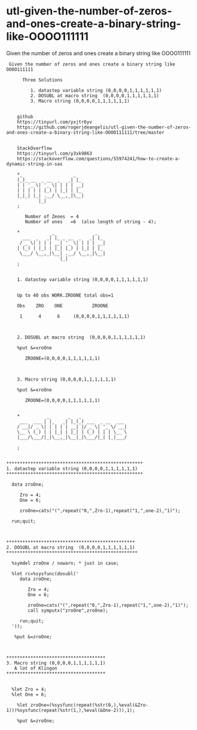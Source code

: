 # utl-given-the-number-of-zeros-and-ones-create-a-binary-string-like-OOOO111111
Given the number of zeros and ones create a binary string like OOOO111111

     Given the number of zeros and ones create a binary string like OOOO111111                                                          
                                                                                                                                        
          Three Solutions                                                                                                               
                                                                                                                                        
             1. datastep variable string (0,0,0,0,1,1,1,1,1,1)                                                                          
             2. DOSUBL at macro string  (0,0,0,0,1,1,1,1,1,1)                                                                           
             3. Macro string (0,0,0,0,1,1,1,1,1,1)                                                                                      
                                                                                                                                        
                                                                                                                                        
        github                                                                                                                          
        https://tinyurl.com/yxjtr6yv                                                                                                    
        https://github.com/rogerjdeangelis/utl-given-the-number-of-zeros-and-ones-create-a-binary-string-like-OOOO111111/tree/master    
                                                                                                                                        
                                                                                                                                        
        StackOverflow                                                                                                                   
        https://tinyurl.com/y3xk9863                                                                                                    
        https://stackoverflow.com/questions/55974241/how-to-create-a-dynamic-string-in-sas                                              
                                                                                                                                        
        *_                   _                                                                                                          
        (_)_ __  _ __  _   _| |_                                                                                                        
        | | '_ \| '_ \| | | | __|                                                                                                       
        | | | | | |_) | |_| | |_                                                                                                        
        |_|_| |_| .__/ \__,_|\__|                                                                                                       
                |_|                                                                                                                     
        ;                                                                                                                               
                                                                                                                                        
           Number of Zeoes  = 4                                                                                                         
           Number of ones   =6  (also length of string - 4);                                                                            
                                                                                                                                        
        *            _               _                                                                                                  
          ___  _   _| |_ _ __  _   _| |_                                                                                                
         / _ \| | | | __| '_ \| | | | __|                                                                                               
        | (_) | |_| | |_| |_) | |_| | |_                                                                                                
         \___/ \__,_|\__| .__/ \__,_|\__|                                                                                               
                        |_|                                                                                                             
        ;                                                                                                                               
                                                                                                                                        
                                                                                                                                        
        1. datastep variable string (0,0,0,0,1,1,1,1,1,1)                                                                               
                                                                                                                                        
                                                                                                                                        
        Up to 40 obs WORK.ZROONE total obs=1                                                                                            
                                                                                                                                        
        Obs    ZRO    ONE           ZROONE                                                                                              
                                                                                                                                        
         1      4      6     (0,0,0,0,1,1,1,1,1,1)                                                                                      
                                                                                                                                        
                                                                                                                                        
                                                                                                                                        
        2. DOSUBL at macro string  (0,0,0,0,1,1,1,1,1,1)                                                                                
                                                                                                                                        
        %put &=xroOne                                                                                                                   
                                                                                                                                        
           ZROONE=(0,0,0,0,1,1,1,1,1,1)                                                                                                 
                                                                                                                                        
                                                                                                                                        
                                                                                                                                        
        3. Macro string (0,0,0,0,1,1,1,1,1,1)                                                                                           
                                                                                                                                        
        %put &=xroOne                                                                                                                   
                                                                                                                                        
           ZROONE=(0,0,0,0,1,1,1,1,1,1)                                                                                                 
                                                                                                                                        
                                                                                                                                        
        *          _       _   _                                                                                                        
         ___  ___ | |_   _| |_(_) ___  _ __  ___                                                                                        
        / __|/ _ \| | | | | __| |/ _ \| '_ \/ __|                                                                                       
        \__ \ (_) | | |_| | |_| | (_) | | | \__ \                                                                                       
        |___/\___/|_|\__,_|\__|_|\___/|_| |_|___/                                                                                       
                                                                                                                                        
        ;                                                                                                                               
                                                                                                                                        
                                                                                                                                        
    ***************************************************                                                                                 
    1. datastep variable string (0,0,0,0,1,1,1,1,1,1)                                                                                   
    ***************************************************                                                                                 
                                                                                                                                        
      data zroOne;                                                                                                                      
                                                                                                                                        
         Zro = 4;                                                                                                                       
         One = 6;                                                                                                                       
                                                                                                                                        
         zroOne=cats("(",repeat("0,",Zro-1),repeat("1,",one-2),"1)");                                                                   
                                                                                                                                        
      run;quit;                                                                                                                         
                                                                                                                                        
                                                                                                                                        
                                                                                                                                        
    ************************************************                                                                                    
    2. DOSUBL at macro string  (0,0,0,0,1,1,1,1,1,1)                                                                                    
    *************************************************                                                                                   
                                                                                                                                        
      %symdel zroOne / nowarn; * just in case;                                                                                          
                                                                                                                                        
      %let rc=%sysfunc(dosubl('                                                                                                         
         data zroOne;                                                                                                                   
                                                                                                                                        
            Zro = 4;                                                                                                                    
            One = 6;                                                                                                                    
                                                                                                                                        
            zroOne=cats("(",repeat("0,",Zro-1),repeat("1,",one-2),"1)");                                                                
            call symputx("zroOne",zroOne);                                                                                              
                                                                                                                                        
         run;quit;                                                                                                                      
      '));                                                                                                                              
                                                                                                                                        
       %put &=zroOne;                                                                                                                   
                                                                                                                                        
                                                                                                                                        
                                                                                                                                        
    *************************************                                                                                               
    3. Macro string (0,0,0,0,1,1,1,1,1,1)                                                                                               
       A lot of Klingon                                                                                                                 
    *************************************                                                                                               
                                                                                                                                        
                                                                                                                                        
      %let Zro = 4;                                                                                                                     
      %let One = 6;                                                                                                                     
                                                                                                                                        
        %let zroOne=(%sysfunc(repeat(%str(0,),%eval(&Zro-1)))%sysfunc(repeat(%str(1,),%eval(&One-2))),1);                               
                                                                                                                                        
        %put &=zroOne;                                                                                                                  
                                                                                                                                        
                                                                                                                                        
